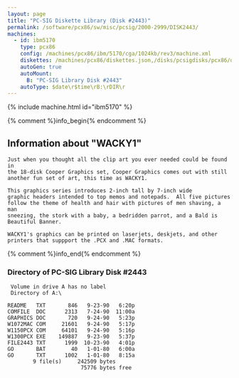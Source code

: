 ```yaml
---
layout: page
title: "PC-SIG Diskette Library (Disk #2443)"
permalink: /software/pcx86/sw/misc/pcsig/2000-2999/DISK2443/
machines:
  - id: ibm5170
    type: pcx86
    config: /machines/pcx86/ibm/5170/cga/1024kb/rev3/machine.xml
    diskettes: /machines/pcx86/diskettes.json,/disks/pcsigdisks/pcx86/diskettes.json
    autoGen: true
    autoMount:
      B: "PC-SIG Library Disk #2443"
    autoType: $date\r$time\rB:\rDIR\r
---
```


{% include machine.html id="ibm5170" %}

{% comment %}info_begin{% endcomment %}

## Information about "WACKY1"

    Just when you thought all the clip art you ever needed could be found in
    the 18-disk Cooper Graphics set, Cooper Graphics comes out with still
    another fun set of art, this time as WACKY1.
    
    This graphics series introduces 2-inch tall by 7-inch wide
    graphic headers intended to top memos and notepads.  All five pictures
    follow the theme of health and hair with pictures of men shaving, a man
    sneezing, the stork with a baby, a bedridden parrot, and a Bald is
    Beautiful Banner.
    
    WACKY1's graphics can be printed on laserjets, deskjets, and other
    printers that suppport the .PCX and .MAC formats.
{% comment %}info_end{% endcomment %}


### Directory of PC-SIG Library Disk #2443

     Volume in drive A has no label
     Directory of A:\

    README   TXT       846   9-23-90   6:20p
    COMFILE  DOC      2313   7-24-90  11:00a
    GRAPHICS DOC       720   9-24-90   5:23p
    W1072MAC COM     21601   9-24-90   5:17p
    W1150PCX COM     64101   9-24-90   5:16p
    W1300PCX EXE    149887   9-23-90   5:37p
    FILE2443 TXT      1999  10-23-90   4:01p
    GO       BAT        40   1-01-80   6:00a
    GO       TXT      1002   1-01-80   8:15a
            9 file(s)     242509 bytes
                           75776 bytes free
